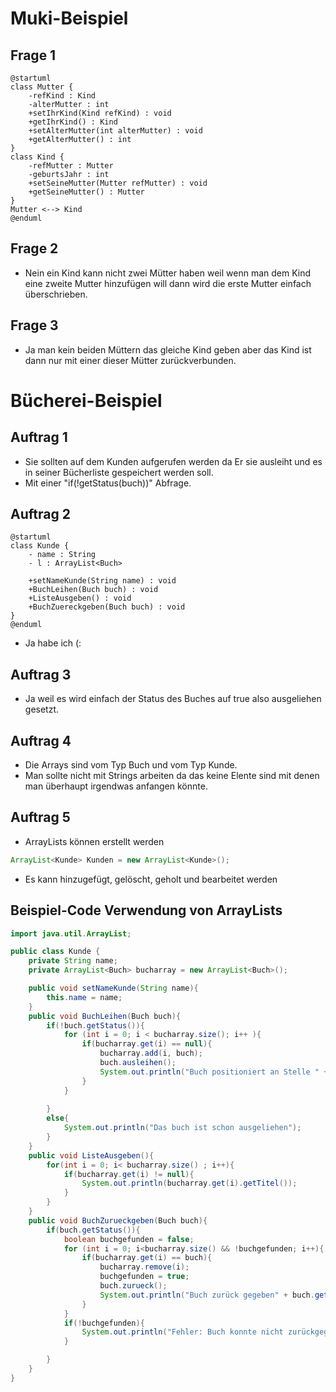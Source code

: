 # Muki-Beispiel

## Frage 1

```plantuml
@startuml
class Mutter {
    -refKind : Kind
    -alterMutter : int
    +setIhrKind(Kind refKind) : void
    +getIhrKind() : Kind
    +setAlterMutter(int alterMutter) : void
    +getAlterMutter() : int
}
class Kind {
    -refMutter : Mutter
    -geburtsJahr : int
    +setSeineMutter(Mutter refMutter) : void
    +getSeineMutter() : Mutter
}
Mutter <--> Kind
@enduml
```

## Frage 2

* Nein ein Kind kann nicht zwei Mütter haben weil wenn man dem Kind eine zweite Mutter hinzufügen will dann wird die erste Mutter einfach überschrieben.

## Frage 3

* Ja man kein beiden Müttern das gleiche Kind geben aber das Kind ist dann nur mit einer dieser Mütter zurückverbunden.

# Bücherei-Beispiel

## Auftrag 1

* Sie sollten auf dem Kunden aufgerufen werden da Er sie ausleiht und es in seiner Bücherliste gespeichert werden soll.
* Mit einer "if(!getStatus(buch))" Abfrage.

## Auftrag 2

```plantuml
@startuml
class Kunde {
    - name : String
    - l : ArrayList<Buch>

    +setNameKunde(String name) : void
    +BuchLeihen(Buch buch) : void
    +ListeAusgeben() : void
    +BuchZuereckgeben(Buch buch) : void
}
@enduml
```

* Ja habe ich (:

## Auftrag 3

* Ja weil es wird einfach der Status des Buches auf true also ausgeliehen gesetzt.

## Auftrag 4

* Die Arrays sind vom Typ Buch und vom Typ Kunde.
* Man sollte nicht mit Strings arbeiten da das keine Elente sind mit denen man überhaupt irgendwas anfangen könnte.

## Auftrag 5

* ArrayLists können erstellt werden

```java
ArrayList<Kunde> Kunden = new ArrayList<Kunde>();
```

* Es kann hinzugefügt, gelöscht, geholt und bearbeitet werden

## Beispiel-Code Verwendung von ArrayLists

```java
import java.util.ArrayList;

public class Kunde {
    private String name;
    private ArrayList<Buch> bucharray = new ArrayList<Buch>();

    public void setNameKunde(String name){
        this.name = name;
    }
    public void BuchLeihen(Buch buch){
        if(!buch.getStatus()){
            for (int i = 0; i < bucharray.size(); i++ ){
                if(bucharray.get(i) == null){
                    bucharray.add(i, buch);
                    buch.ausleihen();
                    System.out.println("Buch positioniert an Stelle " + i);
                }
            }
            
        }
        else{
            System.out.println("Das buch ist schon ausgeliehen");
        }
    }
    public void ListeAusgeben(){
        for(int i = 0; i< bucharray.size() ; i++){
            if(bucharray.get(i) != null){
                System.out.println(bucharray.get(i).getTitel());
            }
        }
    }
    public void BuchZurueckgeben(Buch buch){
        if(buch.getStatus()){
            boolean buchgefunden = false;
            for (int i = 0; i<bucharray.size() && !buchgefunden; i++){
                if(bucharray.get(i) == buch){
                    bucharray.remove(i);
                    buchgefunden = true;
                    buch.zurueck();
                    System.out.println("Buch zurück gegeben" + buch.getTitel());
                }
            }
            if(!buchgefunden){
                System.out.println("Fehler: Buch konnte nicht zurückgegeben werden");
            }

        }
    }
}
```

